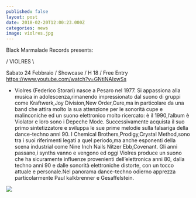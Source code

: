 ```yaml
---
published: false
layout: post
date: 2018-02-20T12:00:23.000Z
categories: news
image: violres.jpg
---
```

Black Marmalade Records presents:

/ VIOLRES \

Sabato 24 Febbraio / Showcase / H 18 / Free Entry
https://www.youtube.com/watch?v=GNtiNAIxwSs

- Violres (Federico Storari) nasce a Pesaro nel 1977.
Si appassiona alla musica in adolescenza,rimanendo impressionato
dal suono di gruppi come Kraftwerk,Joy Division,New Order,Cure,ma in particolare da una band che attira molto la sua attenzione per le sonorità cupe e malinconiche ed un suono elettronico molto ricercato: è il 1990,l’album è Violator e loro sono i Depeche Mode.
Successivamente acquista il suo primo sintetizzatore e sviluppa le sue prime melodie sulla falsariga della dance-techno anni 90.
I Chemical Brothers,Prodigy,Crystal Method,sono tra i suoi riferimenti legati a quel periodo,ma anche esponenti della scena industrial come Nine Inch Nails Nitzer Ebb,Covenant.
Gli anni passano,i synths vanno e vengono ed oggi Violres produce un suono che ha sicuramente influenze provenienti dell’elettronica anni 80, dalla techno anni 90 e dalle sonorità elettroniche distorte, con un tocco attuale e personale.Nel panorama dance-techno odierno apprezza particolarmente Paul kalkbrenner e
Gesaffelstein.

![]({{site.baseurl}}/http://i65.tinypic.com/2qklzqw.jpg)
